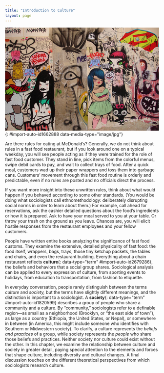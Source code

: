```yaml
---
title: "Introduction to Culture"
layout: page
---
```



<?chapter-toc label="Learning Objectives"?>

<?cnx.eoc class="section-summary" title="Section Summary"?>

<?cnx.eoc class="section-quiz" title="Section Quiz"?>

<?cnx.eoc class="short-answer" title="Short Answer"?>

<?cnx.eoc class="further-research" title="Further Research"?>

<?cnx.eoc class="references" title="References"?>

 ![A wall of graffiti is shown.](../resources/Figure_03_00_01a.jpg "Graffiti&#x2019;s mix of colorful drawings, words, and symbols is a vibrant expression of culture&#x2014;or, depending on one&#x2019;s viewpoint, a disturbing expression of the creator&#x2019;s lack of respect for a community&#x2019;s shared space. (Photo courtesy of aikijuanma/flickr)"){: #import-auto-id1662888 data-media-type="image/jpg"}

Are there rules for eating at McDonald’s? Generally, we do not think about rules in a fast food restaurant, but if you look around one on a typical weekday, you will see people acting as if they were trained for the role of fast food customer. They stand in line, pick items from the colorful menus, swipe debit cards to pay, and wait to collect trays of food. After a quick meal, customers wad up their paper wrappers and toss them into garbage cans. Customers’ movement through this fast food routine is orderly and predictable, even if no rules are posted and no officials direct the process.

If you want more insight into these unwritten rules, think about what would happen if you behaved according to some other standards. (You would be doing what sociologists call ethnomethodology: deliberately disrupting social norms in order to learn about them.) For example, call ahead for reservations, ask the cashier detailed questions about the food’s ingredients or how it is prepared. Ask to have your meal served to you at your table. Or throw your trash on the ground as you leave. Chances are, you will elicit hostile responses from the restaurant employees and your fellow customers.

People have written entire books analyzing the significance of fast food customs. They examine the extensive, detailed physicality of fast food: the food itself, wrappers, bags, trays, those tiny ketchup packets, the tables and chairs, and even the restaurant building. Everything about a chain restaurant reflects **culture**{: data-type="term" #import-auto-id2679286}, the beliefs and behaviors that a social group shares. Sociological analysis can be applied to every expression of culture, from sporting events to holidays, from education to transportation, from fashion to etiquette.

In everyday conversation, people rarely distinguish between the terms *culture* and *society,* but the terms have slightly different meanings, and the distinction is important to a sociologist. A **society**{: data-type="term" #import-auto-id1820599} describes a group of people who share a community and a culture. By “community,” sociologists refer to a definable region—as small as a neighborhood (Brooklyn, or “the east side of town”), as large as a country (Ethiopia, the United States, or Nepal), or somewhere in between (in America, this might include someone who identifies with Southern or Midwestern society). To clarify, a culture represents the *beliefs and practices* of a group, while society represents the *people* who share those beliefs and practices. Neither society nor culture could exist without the other. In this chapter, we examine the relationship between culture and society in greater detail, paying special attention to the elements and forces that shape culture, including diversity and cultural changes. A final discussion touches on the different theoretical perspectives from which sociologists research culture.

